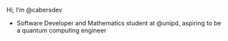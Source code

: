 Hi, I’m @cabersdev
- Software Developer and Mathematics student at @unipd, aspiring to be a quantum computing engineer
